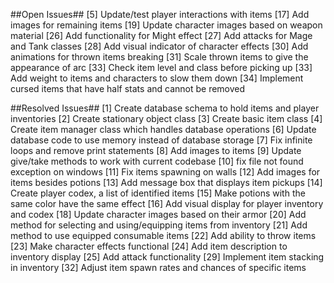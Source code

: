 ##Open Issues##
[5] Update/test player interactions with items
[17] Add images for remaining items
[19] Update character images based on weapon material
[26] Add functionality for Might effect
[27] Add attacks for Mage and Tank classes
[28] Add visual indicator of character effects
[30] Add animations for thrown items breaking
[31] Scale thrown items to give the appearance of arc
[33] Check item level and class before picking up
[33] Add weight to items and characters to slow them down
[34] Implement cursed items that have half stats and cannot be removed

##Resolved Issues##
[1] Create database schema to hold items and player inventories
[2] Create stationary object class
[3] Create basic item class
[4] Create item manager class which handles database operations
[6] Update database code to use memory instead of database storage
[7] Fix infinite loops and remove print statements
[8] Add images to items
[9] Update give/take methods to work with current codebase
[10] fix file not found exception on windows
[11] Fix items spawning on walls
[12] Add images for items besides potions
[13] Add message box that displays item pickups
[14] Create player codex, a list of identified items
[15] Make potions with the same color have the same effect
[16] Add visual display for player inventory and codex
[18] Update character images based on their armor
[20] Add method for selecting and using/equipping items from inventory
[21] Add method to use equipped consumable items
[22] Add ability to throw items
[23] Make character effects functional
[24] Add item description to inventory display
[25] Add attack functionality
[29] Implement item stacking in inventory
[32] Adjust item spawn rates and chances of specific items